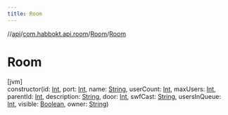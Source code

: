 ```yaml
---
title: Room
---
```

//[api](../../../index.html)/[com.habbokt.api.room](../index.html)/[Room](index.html)/[Room](-room.html)



# Room



[jvm]\
constructor(id: [Int](https://kotlinlang.org/api/latest/jvm/stdlib/kotlin/-int/index.html), port: [Int](https://kotlinlang.org/api/latest/jvm/stdlib/kotlin/-int/index.html), name: [String](https://kotlinlang.org/api/latest/jvm/stdlib/kotlin/-string/index.html), userCount: [Int](https://kotlinlang.org/api/latest/jvm/stdlib/kotlin/-int/index.html), maxUsers: [Int](https://kotlinlang.org/api/latest/jvm/stdlib/kotlin/-int/index.html), parentId: [Int](https://kotlinlang.org/api/latest/jvm/stdlib/kotlin/-int/index.html), description: [String](https://kotlinlang.org/api/latest/jvm/stdlib/kotlin/-string/index.html), door: [Int](https://kotlinlang.org/api/latest/jvm/stdlib/kotlin/-int/index.html), swfCast: [String](https://kotlinlang.org/api/latest/jvm/stdlib/kotlin/-string/index.html), usersInQueue: [Int](https://kotlinlang.org/api/latest/jvm/stdlib/kotlin/-int/index.html), visible: [Boolean](https://kotlinlang.org/api/latest/jvm/stdlib/kotlin/-boolean/index.html), owner: [String](https://kotlinlang.org/api/latest/jvm/stdlib/kotlin/-string/index.html))




